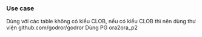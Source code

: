 ### Use case

Dùng với các table không có kiểu CLOB, nếu có kiểu CLOB thì nên dùng thư viện github.com/godror/godror
Dùng PG ora2ora_p2